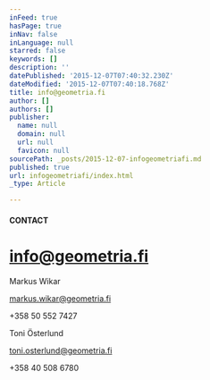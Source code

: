 ```yaml
---
inFeed: true
hasPage: true
inNav: false
inLanguage: null
starred: false
keywords: []
description: ''
datePublished: '2015-12-07T07:40:32.230Z'
dateModified: '2015-12-07T07:40:18.768Z'
title: info@geometria.fi
author: []
authors: []
publisher:
  name: null
  domain: null
  url: null
  favicon: null
sourcePath: _posts/2015-12-07-infogeometriafi.md
published: true
url: infogeometriafi/index.html
_type: Article

---
```

#### CONTACT

# [info@geometria.fi][0]

Markus Wikar

[markus.wikar@geometria.fi][1]

+358 50 552 7427

Toni Österlund

[toni.osterlund@geometria.fi][2]

+358 40 508 6780



[0]: info@geometria.fi
[1]: markus.wikar@geometria.fi
[2]: toni.osterlund@geometria.fi